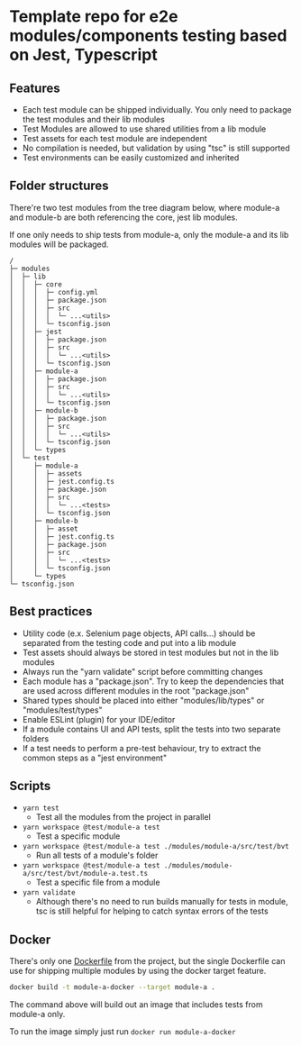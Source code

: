 # Template repo for e2e modules/components testing based on Jest, Typescript

## Features

- Each test module can be shipped individually. You only need to package the test modules and their lib modules
- Test Modules are allowed to use shared utilities from a lib module
- Test assets for each test module are independent
- No compilation is needed, but validation by using "tsc" is still supported
- Test environments can be easily customized and inherited

## Folder structures

There're two test modules from the tree diagram below, where module-a and module-b are both referencing the core, jest lib modules.

If one only needs to ship tests from module-a, only the module-a and its lib modules will be packaged.

```plain
/
├─ modules
│  ├─ lib
│  │  ├─ core
│  │  │  ├─ config.yml
│  │  │  ├─ package.json
│  │  │  ├─ src
│  │  │  │  └─ ...<utils>
│  │  │  └─ tsconfig.json
│  │  ├─ jest
│  │  │  ├─ package.json
│  │  │  ├─ src
│  │  │  │  └─ ...<utils>
│  │  │  └─ tsconfig.json
│  │  ├─ module-a
│  │  │  ├─ package.json
│  │  │  ├─ src
│  │  │  │  └─ ...<utils>
│  │  │  └─ tsconfig.json
│  │  ├─ module-b
│  │  │  ├─ package.json
│  │  │  ├─ src
│  │  │  │  └─ ...<utils>
│  │  │  └─ tsconfig.json
│  │  └─ types
│  └─ test
│     ├─ module-a
│     │  ├─ assets
│     │  ├─ jest.config.ts
│     │  ├─ package.json
│     │  ├─ src
│     │  │  └─ ...<tests>
│     │  └─ tsconfig.json
│     ├─ module-b
│     │  ├─ asset
│     │  ├─ jest.config.ts
│     │  ├─ package.json
│     │  ├─ src
│     │  │  └─ ...<tests>
│     │  └─ tsconfig.json
│     └─ types
└─ tsconfig.json
```

## Best practices

- Utility code (e.x. Selenium page objects, API calls...) should be separated from the testing code and put into a lib module
- Test assets should always be stored in test modules but not in the lib modules
- Always run the "yarn validate" script before committing changes
- Each module has a "package.json". Try to keep the dependencies that are used across different modules in the root "package.json"
- Shared types should be placed into either "modules/lib/types" or "modules/test/types"
- Enable ESLint (plugin) for your IDE/editor
- If a module contains UI and API tests, split the tests into two separate folders
- If a test needs to perform a pre-test behaviour, try to extract the common steps as a "jest environment"

## Scripts

- `yarn test`
  - Test all the modules from the project in parallel
- `yarn workspace @test/module-a test`
  - Test a specific module
- `yarn workspace @test/module-a test ./modules/module-a/src/test/bvt`
  - Run all tests of a module's folder
- `yarn workspace @test/module-a test ./modules/module-a/src/test/bvt/module-a.test.ts`
  - Test a specific file from a module
- `yarn validate`
  - Although there's no need to run builds manually for tests in module, tsc is still helpful for helping to catch syntax errors of the tests

## Docker

There's only one [Dockerfile](Dockerfile) from the project, but the single Dockerfile can use for shipping multiple modules by using the docker target feature.

```bash
docker build -t module-a-docker --target module-a .
```

The command above will build out an image that includes tests from module-a only.

To run the image simply just run `docker run module-a-docker`

